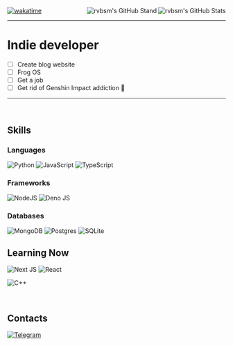 [![wakatime](https://wakatime.com/badge/user/ca55f4a1-d151-444b-806b-5cd1ffecec4a.svg)](https://wakatime.com/@rvbsm)
<img align="right" alt="rvbsm's GitHub Stats" src="https://github-readme-stats.vercel.app/api?username=rvbsm&hide=stars,issues&show_icons=true&count_private=true&include_all_commits=true&title_color=81a1c1&text_color=d4d4d4&icon_color=fff&bg_color=fff0&hide_border=true" unselectable="on" />
<img align="right" alt="rvbsm's GitHub Stand" src="https://github-profile-trophy.vercel.app/?username=rvbsm&theme=darkhub&margin-w=18&column=4&title=Stars,Followers,Commits,Issues&no-frame=true&no-bg=true" unselectable="on" />

---

# Indie developer
- [ ] Create blog website
- [ ] Frog OS
- [ ] Get a job
- [ ] Get rid of Genshin Impact addiction 🥲

---

<br />

## Skills
### Languages
![Python](https://img.shields.io/badge/python-3670A0?style=for-the-badge&logo=python&logoColor=ffdd54)
![JavaScript](https://img.shields.io/badge/javascript-%23323330.svg?style=for-the-badge&logo=javascript&logoColor=%23F7DF1E)
![TypeScript](https://img.shields.io/badge/typescript-%23007ACC.svg?style=for-the-badge&logo=typescript&logoColor=white)

### Frameworks
![NodeJS](https://img.shields.io/badge/node.js-6DA55F?style=for-the-badge&logo=node.js&logoColor=white)
![Deno JS](https://img.shields.io/badge/deno%20js-000000?style=for-the-badge&logo=deno&logoColor=white)

### Databases
![MongoDB](https://img.shields.io/badge/MongoDB-%234ea94b.svg?style=for-the-badge&logo=mongodb&logoColor=white)
![Postgres](https://img.shields.io/badge/postgres-%23316192.svg?style=for-the-badge&logo=postgresql&logoColor=white)
![SQLite](https://img.shields.io/badge/sqlite-%2307405e.svg?style=for-the-badge&logo=sqlite&logoColor=white)

## Learning Now
![Next JS](https://img.shields.io/badge/Next-black?style=for-the-badge&logo=next.js&logoColor=white)
![React](https://img.shields.io/badge/react-%2320232a.svg?style=for-the-badge&logo=react&logoColor=%2361DAFB)

![C++](https://img.shields.io/badge/c++-%2300599C.svg?style=for-the-badge&logo=c%2B%2B&logoColor=white)

<br />

Contacts
---

[![Telegram](https://img.shields.io/badge/Telegram-2CA5E0?style=for-the-badge&logo=telegram&logoColor=white)][telegram]



[telegram]: https://t.me/rvbsm
